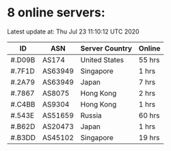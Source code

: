 # 8 online servers:

Latest update at: Thu Jul 23 11:10:12 UTC 2020

| ID | ASN | Server Country | Online |
| -- | --- | -------------- | ------ |
| #.D09B | AS174 | United States | 55 hrs |
| #.7F1D | AS63949 | Singapore | 1 hrs |
| #.2A79 | AS63949 | Japan | 7 hrs |
| #.7867 | AS8075 | Hong Kong | 2 hrs |
| #.C4BB | AS9304 | Hong Kong | 1 hrs |
| #.543E | AS51659 | Russia | 60 hrs |
| #.B62D | AS20473 | Japan | 1 hrs |
| #.B3DD | AS45102 | Singapore | 19 hrs |

